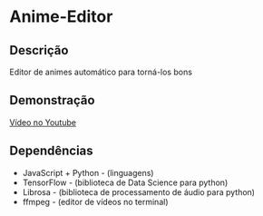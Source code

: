 # Anime-Editor
## Descrição
Editor de animes automático para torná-los bons

## Demonstração
[Vídeo no Youtube](https://youtu.be/Aq2m8IlVCbU)

## Dependências
* JavaScript + Python - (linguagens)
* TensorFlow - (biblioteca de Data Science para python)
* Librosa - (biblioteca de processamento de áudio para python)
* ffmpeg - (editor de vídeos no terminal)
